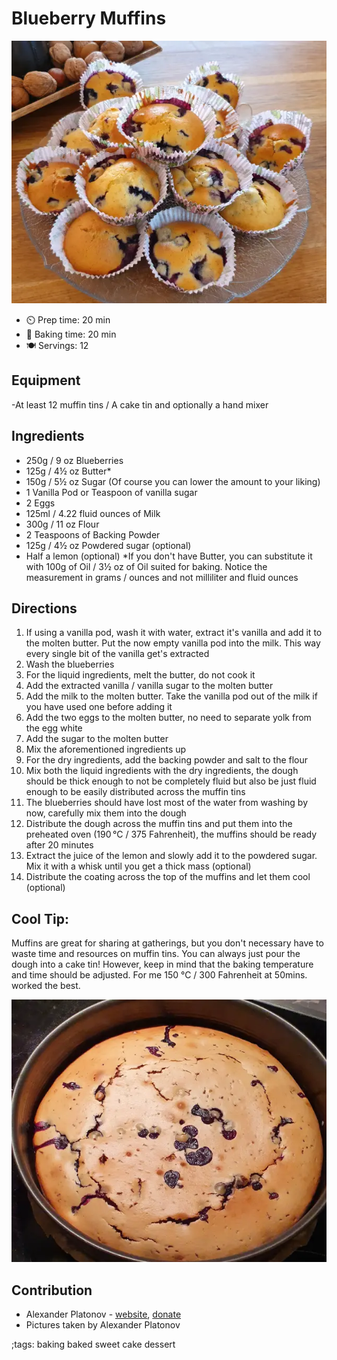 # Blueberry Muffins

![blueberry-muffins](/data/pix/blueberry-muffins.webp)

- ⏲️ Prep time: 20 min
- 🍳 Baking time: 20 min
- 🍽️ Servings: 12

## Equipment

-At least 12 muffin tins / A cake tin and optionally a hand mixer

## Ingredients

- 250g / 9 oz Blueberries 
- 125g / 4½ oz Butter*
- 150g / 5½ oz Sugar (Of course  you can lower the amount to your liking)
- 1 Vanilla Pod or Teaspoon of vanilla sugar
- 2 Eggs
- 125ml / 4.22 fluid ounces of Milk
- 300g /  11 oz Flour
- 2 Teaspoons of Backing Powder
- 125g / 4½ oz Powdered sugar (optional)
- Half a lemon (optional)
*If you don't have Butter, you can substitute it with 100g of Oil / 3½ oz of Oil suited for baking. Notice the measurement in grams / ounces and not milliliter and fluid ounces

## Directions

1. If using a vanilla pod, wash it with water, extract it's vanilla and add it to the molten butter. Put the now empty vanilla pod into the milk. This way every single bit of the vanilla get's extracted
2. Wash the blueberries
2. For the liquid ingredients, melt the butter, do not cook it
3. Add the extracted vanilla / vanilla sugar to the molten butter
4. Add the milk to the molten butter. Take the vanilla pod out of the milk if you have used one before adding it
5. Add the two eggs to the molten butter, no need to separate yolk from the egg white
6. Add the sugar to the molten butter
7. Mix the aforementioned ingredients up
8. For the dry ingredients, add the backing powder and salt to the flour
9. Mix both the liquid ingredients with the dry ingredients, the dough should be thick enough to not be completely fluid but also be just fluid enough to be easily distributed across the muffin tins
10. The blueberries should have lost most of the water from washing by now, carefully mix them into the dough
11. Distribute the dough across the muffin tins and put them into the preheated oven (190 °C / 375 Fahrenheit), the muffins should be ready after 20 minutes
12. Extract the juice of the lemon and slowly add it to the powdered sugar. Mix it with a whisk until you get a thick mass (optional)
13. Distribute the coating across the top of the muffins and let them cool (optional)

## Cool Tip:
Muffins are great for sharing at gatherings, but you don't necessary have to waste time and resources on muffin tins. You can always just pour the dough into a cake tin! However, keep in mind that the baking temperature and time should be adjusted. For me 150 °C / 300 Fahrenheit at 50mins. worked the best. 

![blueberry-muffins](/data/pix/blueberry-muffins-01.webp)

## Contribution

- Alexander Platonov - [website](https://alexplatonov.com), [donate](https://alexplatonov/donate.com)
- Pictures taken by Alexander Platonov

;tags: baking baked sweet cake dessert
